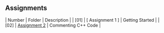 ## Assignments

| Number | Folder |     Description     |
|  [01]  | [ Assignment 1 ] |   Getting Started   |
|  [02]  | [Assignment 2](http://3013-ALG-Gilliland\Assignments\02-CommentedCode) | Commenting C++ Code |